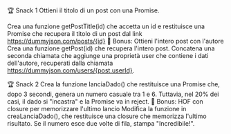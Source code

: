 🏆 Snack 1
Ottieni il titolo di un post con una Promise.

Crea una funzione getPostTitle(id) che accetta un id e restituisce una Promise che recupera il titolo di un post dal link https://dummyjson.com/posts/{id}
🎯 Bonus: Ottieni l'intero post con l'autore
Crea una funzione getPost(id) che recupera l'intero post. Concatena una seconda chiamata che aggiunge una proprietà user che contiene i dati dell'autore, recuperati dalla chiamata https://dummyjson.com/users/{post.userId}.


🏆 Snack 2
Crea la funzione lanciaDado() che restituisce una Promise che, dopo 3 secondi, genera un numero casuale tra 1 e 6. Tuttavia, nel 20% dei casi, il dado si "incastra" e la Promise va in reject.
🎯 Bonus: HOF con closure per memorizzare l'ultimo lancio
Modifica la funzione in creaLanciaDado(), che restituisce una closure che memorizza l'ultimo risultato. Se il numero esce due volte di fila, stampa "Incredibile!".